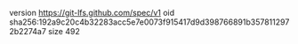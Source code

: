 version https://git-lfs.github.com/spec/v1
oid sha256:192a9c20c4b32283acc5e7e0073f915417d9d398766891b3578112972b2274a7
size 492
